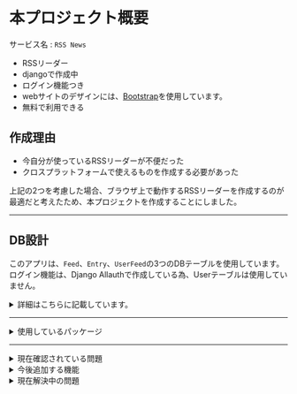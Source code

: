 # 本プロジェクト概要
サービス名 : `RSS News`
- RSSリーダー
- djangoで作成中
- ログイン機能つき
- webサイトのデザインには、[Bootstrap](https://getbootstrap.com/)を使用しています。
- 無料で利用できる

## 作成理由
- 今自分が使っているRSSリーダーが不便だった
- クロスプラットフォームで使えるものを作成する必要があった

上記の2つを考慮した場合、ブラウザ上で動作するRSSリーダーを作成するのが最適だと考えたため、本プロジェクトを作成することにしました。

***
## DB設計
このアプリは、`Feed`、`Entry`、`UserFeed`の3つのDBテーブルを使用しています。<br>
ログイン機能は、Django Allauthで作成している為、Userテーブルは使用していません。<br>
<details><summary>詳細はこちらに記載しています。</summary>

### Feedモデル
RSSフィードの情報を保存する為のモデルです。以下の属性が定義されています。
- `url`: フィードのURL。URLField型で、一意性が強制されます。
- `title`: フィードのタイトル。CharField型で、最大長は100文字です。
- `description`: フィードの説明。TextField型で、空白またはnull値が許可されます。

### Entryモデル
フィード内のエントリを表すモデルです。以下の属性が定義されています。
- `feed`: フィード。ForeignKey型で、Feedモデルと関連付けられます。
- `title`: エントリのタイトル。CharField型で、最大長は50文字です。
- `link`: エントリのリンク。URLField型です。
- `summary`: エントリの要約。TextField型です。
- `pub_date`: エントリの公開日時。DateTimeField型です。

### Subscriptionモデル
ユーザーが購読しているフィードを表すモデルです。以下の属性が定義されています。
- `user`: ユーザー。ForeignKey型で、django.contrib.auth.models.Userモデルと関連付けられます。
- `feed`: フィード。ForeignKey型で、Feedモデルと関連付けられます。
</details>

***

<details><summary>使用しているパッケージ</summary>

- [Django-Allauth](https://pypi.org/project/django-allauth/)<br>
- [feedparser](https://pypi.org/project/feedparser/)<br>
- [django_feedparser](https://pypi.org/project/django-feedparser/)<br>
- [django-crispy-forms](https://pypi.org/project/django-crispy-forms/)<br>
- [django-bootstrap5](https://pypi.org/project/django-bootstrap5/)<br>
- [django-environ](https://pypi.org/project/django-environ/)<br>
- [django-celery-beat](https://pypi.org/project/django-celery-beat/)<br>
- [django-celery-results](https://pypi.org/project/django-celery-results/)<br>

リンク先は[PyPI](https://pypi.org/)のURLとなっています。
</details>

***

<details><summary>現在確認されている問題</summary>

- フィードが更新されない
- アカウントの削除ができない
- settings.pyに書かれているDBとメールの設定を環境変数に変更する
</details>

<details><summary>今後追加する機能</summary>

- アカウントの削除機能を追加する
- アカウントを削除するページを作成する
</details>


<details><summary>現在解決中の問題</summary>

- いろいろな場所で発生しているエラーを解決しています
</details>